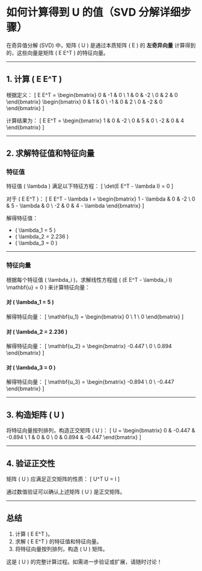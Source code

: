 # 如何计算得到 U 的值（SVD 分解详细步骤）

在奇异值分解 (SVD) 中，矩阵 \( U \) 是通过本质矩阵 \( E \) 的 **左奇异向量** 计算得到的，这些向量是矩阵 \( E E^T \) 的特征向量。

---

## 1. 计算 \( E E^T \)

根据定义：
\[
E E^T =
\begin{bmatrix}
0 & -1 & 0 \\
1 &  0 & -2 \\
0 &  2 &  0
\end{bmatrix}
\begin{bmatrix}
0 &  1 &  0 \\
-1 &  0 &  2 \\
0 & -2 &  0
\end{bmatrix}
\]

计算结果为：
\[
E E^T =
\begin{bmatrix}
1 & 0 & -2 \\
0 & 5 &  0 \\
-2 & 0 &  4
\end{bmatrix}
\]

---

## 2. 求解特征值和特征向量

### 特征值

特征值 \( \lambda \) 满足以下特征方程：
\[
\det(E E^T - \lambda I) = 0
\]

对于 \( E E^T \)：
\[
E E^T - \lambda I =
\begin{bmatrix}
1 - \lambda & 0 & -2 \\
0 & 5 - \lambda & 0 \\
-2 & 0 & 4 - \lambda
\end{bmatrix}
\]

解得特征值：
- \( \lambda_1 = 5 \)
- \( \lambda_2 = 2.236 \)
- \( \lambda_3 = 0 \)

---

### 特征向量

根据每个特征值 \( \lambda_i \)，求解线性方程组 \( (E E^T - \lambda_i I) \mathbf{u} = 0 \) 来计算特征向量：

#### 对 \( \lambda_1 = 5 \)
解得特征向量：
\[
\mathbf{u_1} = \begin{bmatrix} 0 \\ 1 \\ 0 \end{bmatrix}
\]

#### 对 \( \lambda_2 = 2.236 \)
解得特征向量：
\[
\mathbf{u_2} = \begin{bmatrix} -0.447 \\ 0 \\ 0.894 \end{bmatrix}
\]

#### 对 \( \lambda_3 = 0 \)
解得特征向量：
\[
\mathbf{u_3} = \begin{bmatrix} -0.894 \\ 0 \\ -0.447 \end{bmatrix}
\]

---

## 3. 构造矩阵 \( U \)

将特征向量按列排列，构造正交矩阵 \( U \)：
\[
U =
\begin{bmatrix}
0 & -0.447 & -0.894 \\
1 & 0 & 0 \\
0 & 0.894 & -0.447
\end{bmatrix}
\]

---

## 4. 验证正交性

矩阵 \( U \) 应满足正交矩阵的性质：
\[
U^T U = I
\]

通过数值验证可以确认上述矩阵 \( U \) 是正交矩阵。

---

## 总结

1. 计算 \( E E^T \)。
2. 求解 \( E E^T \) 的特征值和特征向量。
3. 将特征向量按列排列，构造 \( U \) 矩阵。

这是 \( U \) 的完整计算过程。如需进一步验证或扩展，请随时讨论！
